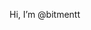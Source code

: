 Hi, I’m @bitmentt

<!---
bitmentt/bitmentt is a ✨ special ✨ repository because its `README.md` (this file) appears on your GitHub profile.
You can click the Preview link to take a look at your changes.
--->
